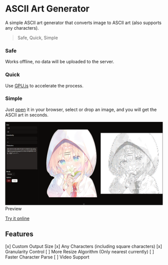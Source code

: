 # ASCII Art Generator
A simple ASCII art generator that converts image to ASCII art (also supports any characters).
> Safe, Quick, Simple

### Safe
Works offline, no data will be uploaded to the server.

### Quick
Use [GPU.js](https://gpu.rocks) to accelerate the process.

### Simple
Just [open](https://xiao-e-yun.github.io/ASCIIArtGenerator/) it in your browser, select or drop an image, and you will get the ASCII art in seconds.

![Preview](preview.png)
Preview 

[Try it online](https://xiao-e-yun.github.io/ASCIIArtGenerator/)

## Features
[x] Custom Output Size
[x] Any Characters (including square characters)
[x] Granularity Control
[ ] More Resize Algorithm (Only nearest currently)
[ ] Faster Character Parse
[ ] Video Support
